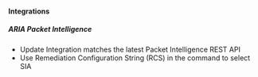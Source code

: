 
#### Integrations
##### ARIA Packet Intelligence
- Update Integration matches the latest Packet Intelligence REST API
- Use Remediation Configuration String (RCS) in the command to select SIA
